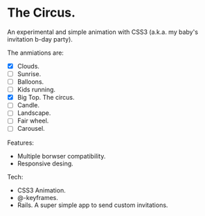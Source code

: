 # The Circus.

An experimental and simple animation with CSS3 (a.k.a. my baby's invitation b-day party).

The anmiations are: 

+ [x] Clouds.
+ [ ] Sunrise.
+ [ ] Balloons. 
+ [ ] Kids running.
+ [x] Big Top. The circus.
+ [ ] Candle.
+ [ ] Landscape.
+ [ ] Fair wheel.
+ [ ] Carousel. 

Features:
+ Multiple borwser compatibility.
+ Responsive desing.

Tech:
+ CSS3 Animation. 
+ @-keyframes. 
+ Rails. A super simple app to send custom invitations.
